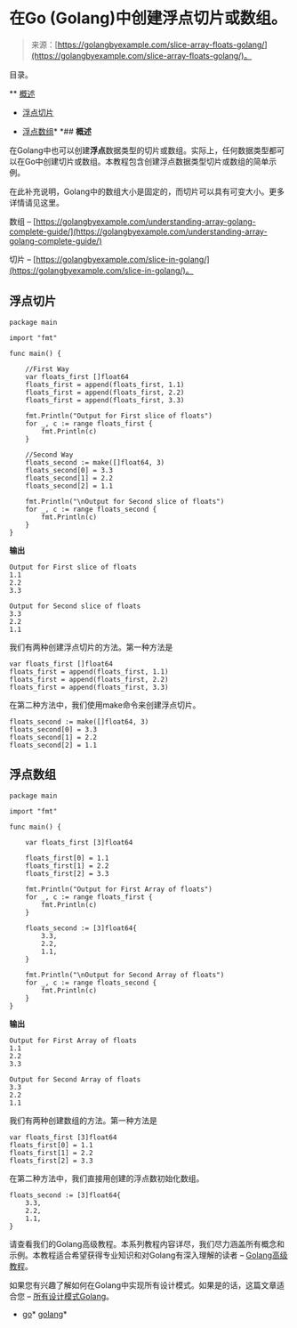 <!--yml

类别：未分类。

日期：2024-10-13 06:40:11。

-->

# 在Go (Golang)中创建浮点切片或数组。

> 来源：[https://golangbyexample.com/slice-array-floats-golang/](https://golangbyexample.com/slice-array-floats-golang/)。

目录。

**   [概述](#Overview "Overview")

+   [浮点切片](#Slice_of_Float "Slice of Float")

+   [浮点数组](#Array_of_Floats "Array of Floats")*  *## **概述**

在Golang中也可以创建**浮点**数据类型的切片或数组。实际上，任何数据类型都可以在Go中创建切片或数组。本教程包含创建浮点数据类型切片或数组的简单示例。

在此补充说明，Golang中的数组大小是固定的，而切片可以具有可变大小。更多详情请见这里。

数组 – [https://golangbyexample.com/understanding-array-golang-complete-guide/](https://golangbyexample.com/understanding-array-golang-complete-guide/)

切片 – [https://golangbyexample.com/slice-in-golang/](https://golangbyexample.com/slice-in-golang/)。

## **浮点切片**

```
package main

import "fmt"

func main() {

	//First Way
	var floats_first []float64
	floats_first = append(floats_first, 1.1)
	floats_first = append(floats_first, 2.2)
	floats_first = append(floats_first, 3.3)

	fmt.Println("Output for First slice of floats")
	for _, c := range floats_first {
		fmt.Println(c)
	}

	//Second Way
	floats_second := make([]float64, 3)
	floats_second[0] = 3.3
	floats_second[1] = 2.2
	floats_second[2] = 1.1

	fmt.Println("\nOutput for Second slice of floats")
	for _, c := range floats_second {
		fmt.Println(c)
	}
}
```

**输出**

```
Output for First slice of floats
1.1
2.2
3.3

Output for Second slice of floats
3.3
2.2
1.1
```

我们有两种创建浮点切片的方法。第一种方法是

```
var floats_first []float64
floats_first = append(floats_first, 1.1)
floats_first = append(floats_first, 2.2)
floats_first = append(floats_first, 3.3)
```

在第二种方法中，我们使用make命令来创建浮点切片。

```
floats_second := make([]float64, 3)
floats_second[0] = 3.3
floats_second[1] = 2.2
floats_second[2] = 1.1
```

## **浮点数组**

```
package main

import "fmt"

func main() {

	var floats_first [3]float64

	floats_first[0] = 1.1
	floats_first[1] = 2.2
	floats_first[2] = 3.3

	fmt.Println("Output for First Array of floats")
	for _, c := range floats_first {
		fmt.Println(c)
	}

	floats_second := [3]float64{
		3.3,
		2.2,
		1.1,
	}

	fmt.Println("\nOutput for Second Array of floats")
	for _, c := range floats_second {
		fmt.Println(c)
	}
}
```

**输出**

```
Output for First Array of floats
1.1
2.2
3.3

Output for Second Array of floats
3.3
2.2
1.1
```

我们有两种创建数组的方法。第一种方法是

```
var floats_first [3]float64
floats_first[0] = 1.1
floats_first[1] = 2.2
floats_first[2] = 3.3
```

在第二种方法中，我们直接用创建的浮点数初始化数组。

```
floats_second := [3]float64{
	3.3,
	2.2,
	1.1,
}
```

请查看我们的Golang高级教程。本系列教程内容详尽，我们尽力涵盖所有概念和示例。本教程适合希望获得专业知识和对Golang有深入理解的读者 – [Golang高级教程](https://golangbyexample.com/golang-comprehensive-tutorial/)。

如果您有兴趣了解如何在Golang中实现所有设计模式。如果是的话，这篇文章适合您 – [所有设计模式Golang](https://golangbyexample.com/all-design-patterns-golang/)。

+   [go](https://golangbyexample.com/tag/go/)*   [golang](https://golangbyexample.com/tag/golang/)*
